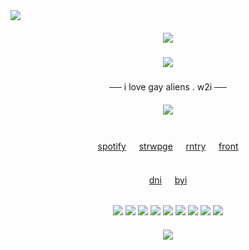 <img src="https://64.media.tumblr.com/4bd4f5202bdb4da404bac76d1b5cea3d/d0cd720c547da6ee-84/s2048x3072/c3a12fa0777ddfc6e887a0701f53a16dcf45ae1f.pnj"/>
<h5 align="center">
<img src="https://files.catbox.moe/1dc41j.png"/>
</h5> 
<h5 align="center">
<img src="https://files.catbox.moe/qkx0kl.png"/>

</h5>  

<p align="center">
 ──  i love gay aliens . w2i ── 
</p> 
<h5 align="center">
<img src="https://64.media.tumblr.com/674cf97550da5d7f5b19293dac37e8ef/0bfeac6e8ec42f4c-53/s250x400/37ce288e8e046a6ad8d906a96610d64b40e9f867.gifv"/>
</h5>
<div align="center">

   <br> [spotify](https://open.spotify.com/user/n0gmcgko2oyy09zlxuxh017ih) ㅤ [strwpge](https://blitzy.straw.page) ㅤ [rntry](https://rentry.co/seniyzy) ㅤ [front](https://pluralkit.xyz/f/mljaa) <br><br>
<br> [dni](https://rentry.co/dniseniyzy) ㅤ [byi](https://rentry.co/byiseniyzy) <br><br>

<img src="https://images-wixmp-ed30a86b8c4ca887773594c2.wixmp.com/f/569ba561-561d-4e23-9fb2-a7b460d7ae1f/dar6a44-63e00917-ce15-4595-af22-822631531e91.png?token=eyJ0eXAiOiJKV1QiLCJhbGciOiJIUzI1NiJ9.eyJzdWIiOiJ1cm46YXBwOjdlMGQxODg5ODIyNjQzNzNhNWYwZDQxNWVhMGQyNmUwIiwiaXNzIjoidXJuOmFwcDo3ZTBkMTg4OTgyMjY0MzczYTVmMGQ0MTVlYTBkMjZlMCIsIm9iaiI6W1t7InBhdGgiOiJcL2ZcLzU2OWJhNTYxLTU2MWQtNGUyMy05ZmIyLWE3YjQ2MGQ3YWUxZlwvZGFyNmE0NC02M2UwMDkxNy1jZTE1LTQ1OTUtYWYyMi04MjI2MzE1MzFlOTEucG5nIn1dXSwiYXVkIjpbInVybjpzZXJ2aWNlOmZpbGUuZG93bmxvYWQiXX0.9Z8b9UuSUeS6gC03pSxIGNiV5bpI7UBllL2C8mVCaDg"/> <img src="https://images-wixmp-ed30a86b8c4ca887773594c2.wixmp.com/f/9d0900e5-a6ab-4b7c-bae1-5f4f41acaa44/ddx6x7r-90ccb993-a895-4463-a8c5-7533d67487f9.png/v1/fill/w_99,h_56,q_80,strp/solar_opposites_pupa_stamp_by_apexigod_ddx6x7r-fullview.jpg?token=eyJ0eXAiOiJKV1QiLCJhbGciOiJIUzI1NiJ9.eyJzdWIiOiJ1cm46YXBwOjdlMGQxODg5ODIyNjQzNzNhNWYwZDQxNWVhMGQyNmUwIiwiaXNzIjoidXJuOmFwcDo3ZTBkMTg4OTgyMjY0MzczYTVmMGQ0MTVlYTBkMjZlMCIsIm9iaiI6W1t7ImhlaWdodCI6Ijw9NTYiLCJwYXRoIjoiXC9mXC85ZDA5MDBlNS1hNmFiLTRiN2MtYmFlMS01ZjRmNDFhY2FhNDRcL2RkeDZ4N3ItOTBjY2I5OTMtYTg5NS00NDYzLWE4YzUtNzUzM2Q2NzQ4N2Y5LnBuZyIsIndpZHRoIjoiPD05OSJ9XV0sImF1ZCI6WyJ1cm46c2VydmljZTppbWFnZS5vcGVyYXRpb25zIl19.y6ZNQezqd4xYwHdhPmoR5CSK3R2RO9W8KXoeovR4j_k"/> <img src="https://images-wixmp-ed30a86b8c4ca887773594c2.wixmp.com/f/aeadf0ae-fd22-427f-a563-fbfe64f3c890/ddl35sw-9b94ef0e-764c-48f4-8d94-74b36a1ae339.png?token=eyJ0eXAiOiJKV1QiLCJhbGciOiJIUzI1NiJ9.eyJzdWIiOiJ1cm46YXBwOjdlMGQxODg5ODIyNjQzNzNhNWYwZDQxNWVhMGQyNmUwIiwiaXNzIjoidXJuOmFwcDo3ZTBkMTg4OTgyMjY0MzczYTVmMGQ0MTVlYTBkMjZlMCIsIm9iaiI6W1t7InBhdGgiOiJcL2ZcL2FlYWRmMGFlLWZkMjItNDI3Zi1hNTYzLWZiZmU2NGYzYzg5MFwvZGRsMzVzdy05Yjk0ZWYwZS03NjRjLTQ4ZjQtOGQ5NC03NGIzNmExYWUzMzkucG5nIn1dXSwiYXVkIjpbInVybjpzZXJ2aWNlOmZpbGUuZG93bmxvYWQiXX0.M3ohyvwrgmi7k3-kR16Uq296csL5o_uMKS8_rU0GPwI"/> <img src="https://images-wixmp-ed30a86b8c4ca887773594c2.wixmp.com/f/572c3e95-d936-4d0c-a37e-b74342917616/d3lbiwj-8355ad8f-35cd-4ed7-892d-a2b14908cfd8.png?token=eyJ0eXAiOiJKV1QiLCJhbGciOiJIUzI1NiJ9.eyJzdWIiOiJ1cm46YXBwOjdlMGQxODg5ODIyNjQzNzNhNWYwZDQxNWVhMGQyNmUwIiwiaXNzIjoidXJuOmFwcDo3ZTBkMTg4OTgyMjY0MzczYTVmMGQ0MTVlYTBkMjZlMCIsIm9iaiI6W1t7InBhdGgiOiJcL2ZcLzU3MmMzZTk1LWQ5MzYtNGQwYy1hMzdlLWI3NDM0MjkxNzYxNlwvZDNsYml3ai04MzU1YWQ4Zi0zNWNkLTRlZDctODkyZC1hMmIxNDkwOGNmZDgucG5nIn1dXSwiYXVkIjpbInVybjpzZXJ2aWNlOmZpbGUuZG93bmxvYWQiXX0.BWt5IhpCBccelR76cEuMjf7J4SmvNxDonMnx4FDzaJU"/> <img src="https://images-wixmp-ed30a86b8c4ca887773594c2.wixmp.com/f/127dc048-75b6-4ab4-a8b0-7db83f152380/d1a8ya8-54ed9b08-0222-4954-8109-a03e88a36b22.gif?token=eyJ0eXAiOiJKV1QiLCJhbGciOiJIUzI1NiJ9.eyJzdWIiOiJ1cm46YXBwOjdlMGQxODg5ODIyNjQzNzNhNWYwZDQxNWVhMGQyNmUwIiwiaXNzIjoidXJuOmFwcDo3ZTBkMTg4OTgyMjY0MzczYTVmMGQ0MTVlYTBkMjZlMCIsIm9iaiI6W1t7InBhdGgiOiJcL2ZcLzEyN2RjMDQ4LTc1YjYtNGFiNC1hOGIwLTdkYjgzZjE1MjM4MFwvZDFhOHlhOC01NGVkOWIwOC0wMjIyLTQ5NTQtODEwOS1hMDNlODhhMzZiMjIuZ2lmIn1dXSwiYXVkIjpbInVybjpzZXJ2aWNlOmZpbGUuZG93bmxvYWQiXX0.1v3rCgwrD0UME8NnBuEb0Au4k5vc21ddvJ-DkeeOb_Y"/> <img src="https://images-wixmp-ed30a86b8c4ca887773594c2.wixmp.com/f/51f4ffbe-2b9e-478f-a8d0-d3c92bbd77e1/dhg8j3j-5d52364e-47c3-4592-89f3-e521434fffa3.gif?token=eyJ0eXAiOiJKV1QiLCJhbGciOiJIUzI1NiJ9.eyJzdWIiOiJ1cm46YXBwOjdlMGQxODg5ODIyNjQzNzNhNWYwZDQxNWVhMGQyNmUwIiwiaXNzIjoidXJuOmFwcDo3ZTBkMTg4OTgyMjY0MzczYTVmMGQ0MTVlYTBkMjZlMCIsIm9iaiI6W1t7InBhdGgiOiJcL2ZcLzUxZjRmZmJlLTJiOWUtNDc4Zi1hOGQwLWQzYzkyYmJkNzdlMVwvZGhnOGozai01ZDUyMzY0ZS00N2MzLTQ1OTItODlmMy1lNTIxNDM0ZmZmYTMuZ2lmIn1dXSwiYXVkIjpbInVybjpzZXJ2aWNlOmZpbGUuZG93bmxvYWQiXX0.YqUC87Ft-jiYEkvfMctn9mKdzjUx7dHzrgity3v8MVs"/> <img src="https://i.postimg.cc/YSxQwZZN/684-sin-t-tulo-20240503200049.png"/> <img src="https://images-wixmp-ed30a86b8c4ca887773594c2.wixmp.com/f/b79f1b32-da03-40e5-80de-10584aeb92f2/dbi0vut-ae2be18c-76af-43ea-b5e4-4360203a86f1.gif?token=eyJ0eXAiOiJKV1QiLCJhbGciOiJIUzI1NiJ9.eyJzdWIiOiJ1cm46YXBwOjdlMGQxODg5ODIyNjQzNzNhNWYwZDQxNWVhMGQyNmUwIiwiaXNzIjoidXJuOmFwcDo3ZTBkMTg4OTgyMjY0MzczYTVmMGQ0MTVlYTBkMjZlMCIsIm9iaiI6W1t7InBhdGgiOiJcL2ZcL2I3OWYxYjMyLWRhMDMtNDBlNS04MGRlLTEwNTg0YWViOTJmMlwvZGJpMHZ1dC1hZTJiZTE4Yy03NmFmLTQzZWEtYjVlNC00MzYwMjAzYTg2ZjEuZ2lmIn1dXSwiYXVkIjpbInVybjpzZXJ2aWNlOmZpbGUuZG93bmxvYWQiXX0.KsiRmBnnTts5aL1inmLrcF1wkrHVxtRCQ2d777Qg4L0"/> <img src="https://images-wixmp-ed30a86b8c4ca887773594c2.wixmp.com/f/be804242-c052-40a2-baa2-f6848a9b1c19/d9icz3y-462090d6-9964-405b-8bff-6f377fc5ff18.gif?token=eyJ0eXAiOiJKV1QiLCJhbGciOiJIUzI1NiJ9.eyJzdWIiOiJ1cm46YXBwOjdlMGQxODg5ODIyNjQzNzNhNWYwZDQxNWVhMGQyNmUwIiwiaXNzIjoidXJuOmFwcDo3ZTBkMTg4OTgyMjY0MzczYTVmMGQ0MTVlYTBkMjZlMCIsIm9iaiI6W1t7InBhdGgiOiJcL2ZcL2JlODA0MjQyLWMwNTItNDBhMi1iYWEyLWY2ODQ4YTliMWMxOVwvZDlpY3ozeS00NjIwOTBkNi05OTY0LTQwNWItOGJmZi02ZjM3N2ZjNWZmMTguZ2lmIn1dXSwiYXVkIjpbInVybjpzZXJ2aWNlOmZpbGUuZG93bmxvYWQiXX0.npPIWT80b9H1oQsd86RFoYW_CKBxNsTsE_o2T_RDdsw"/>

</div>
<h5 align="center">
<img src="https://64.media.tumblr.com/4bd4f5202bdb4da404bac76d1b5cea3d/d0cd720c547da6ee-84/s2048x3072/c3a12fa0777ddfc6e887a0701f53a16dcf45ae1f.pnj"/>
</h5>

